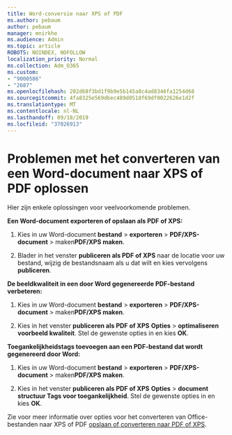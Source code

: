 ```yaml
---
title: Word-conversie naar XPS of PDF
ms.author: pebaum
author: pebaum
manager: mnirkhe
ms.audience: Admin
ms.topic: article
ROBOTS: NOINDEX, NOFOLLOW
localization_priority: Normal
ms.collection: Adm_O365
ms.custom:
- "9000586"
- "2687"
ms.openlocfilehash: 202d68f3bd1f9b9e5b145a8c4ad8346fa1254d68
ms.sourcegitcommit: 4fa8325e569dbec489d0518f69df0022626e1d2f
ms.translationtype: MT
ms.contentlocale: nl-NL
ms.lasthandoff: 09/18/2019
ms.locfileid: "37026913"
---
```

# <a name="resolve-issues-converting-a-word-document-to-xps-or-pdf"></a>Problemen met het converteren van een Word-document naar XPS of PDF oplossen

Hier zijn enkele oplossingen voor veelvoorkomende problemen. 

**Een Word-document exporteren of opslaan als PDF of XPS:**

1. Kies in uw Word-document **bestand** > **exporteren** > **PDF/XPS-document** > maken**PDF/XPS maken**.

2. Blader in het venster **publiceren als PDF of XPS** naar de locatie voor uw bestand, wijzig de bestandsnaam als u dat wilt en kies vervolgens **publiceren**.

**De beeldkwaliteit in een door Word gegenereerde PDF-bestand verbeteren:**

1. Kies in uw Word-document **bestand** > **exporteren** > **PDF/XPS-document** > maken**PDF/XPS maken**.

2. Kies in het venster **publiceren als PDF of XPS** **Opties** > **optimaliseren voorbeeld kwaliteit**. Stel de gewenste opties in en kies **OK**. 

**Toegankelijkheidstags toevoegen aan een PDF-bestand dat wordt gegenereerd door Word:**
 
1. Kies in uw Word-document **bestand** > **exporteren** > **PDF/XPS-document** > maken**PDF/XPS maken**.

2. Kies in het venster **publiceren als PDF of XPS** **Opties** > **document structuur Tags voor toegankelijkheid**. Stel de gewenste opties in en kies **OK**.

Zie voor meer informatie over opties voor het converteren van Office-bestanden naar XPS of PDF [opslaan of converteren naar PDF of XPS](https://support.office.com/article/d85416c5-7d77-4fd6-a216-6f4bf7c7c110).